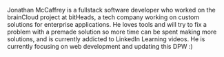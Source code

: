 ﻿Jonathan McCaffrey is a fullstack software developer who worked on the brainCloud project at bitHeads, a tech company working on custom solutions for enterprise applications. He loves tools and will try to fix a problem with a premade solution so more time can be spent making more solutions, and is currently addicted to LinkedIn Learning videos. He is currently focusing on web development and updating this DPW :)
